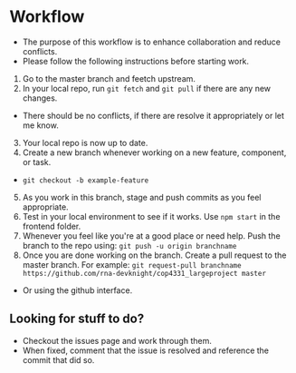 # Workflow
- The purpose of this workflow is to enhance collaboration and reduce conflicts. 
- Please follow the following instructions before starting work.

1. Go to the master branch and feetch upstream.
2. In your local repo, run `git fetch` and `git pull` if there are any new changes.
  + There should be no conflicts, if there are resolve it appropriately or let me know.
3. Your local repo is now up to date.
4. Create a new branch whenever working on a new feature, component, or task.
  + `git checkout -b example-feature`
5. As you work in this branch, stage and push commits as you feel appropriate.
6. Test in your local environment to see if it works. Use `npm start` in the frontend folder.
7. Whenever you feel like you're at a good place or need help. Push the branch to the repo using: `git push -u origin branchname`
8. Once you are done working on the branch. Create a pull request to the master branch. For example: `git request-pull branchname https://github.com/rna-devknight/cop4331_largeproject master`
  + Or using the github interface.

## Looking for stuff to do? 
- Checkout the issues page and work through them.
- When fixed, comment that the issue is resolved and reference the commit that did so. 
